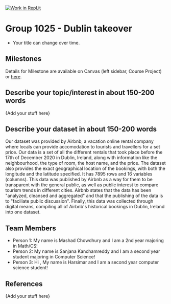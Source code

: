 [![Work in Repl.it](https://classroom.github.com/assets/work-in-replit-14baed9a392b3a25080506f3b7b6d57f295ec2978f6f33ec97e36a161684cbe9.svg)](https://classroom.github.com/online_ide?assignment_repo_id=361681&assignment_repo_type=GroupAssignmentRepo)
# Group 1025 - Dublin takeover

- Your title can change over time.

## Milestones

Details for Milestone are available on Canvas (left sidebar, Course Project) or [here](https://firas.moosvi.com/courses/data301/project/milestone01.html).

## Describe your topic/interest in about 150-200 words

{Add your stuff here}

## Describe your dataset in about 150-200 words

Our dataset was provided by Airbnb, a vacation online rental company where locals can provide accomodation to tourists and travellers for a set price. Our data is a set of all the different rentals that took place before the 17th of December 2020 in Dublin, Ireland, along with information like the neighbourhood, the type of room, the host name, and the price. The dataset also provides the exact geographical location of the bookings, with both the longitude and the latitude specified. It has 7895 rows and 16 variables (columns). This data was published by Airbnb as a way for them to be transparent with the general public, as well as public interest to compare tourism trends in different cities. Airbnb states that the data has been "analyzed, cleansed and aggregated" and that the publishing of the data is to "faciliate public discussion". Finally, this data was collected through digital means, compiling all of Airbnb's historical bookings in Dublin, Ireland into one dataset. 

## Team Members

- Person 1: My name is Mashad Chowdhury and I am a 2nd year majoring in Math/CS!  
- Person 2: My name is Sanjana Kanchamreddy and I am a second year student majoring in Computer Science!
- Person 3: Hi , My name is Harsimar and I am a second year computer science student!

## References

{Add your stuff here}
